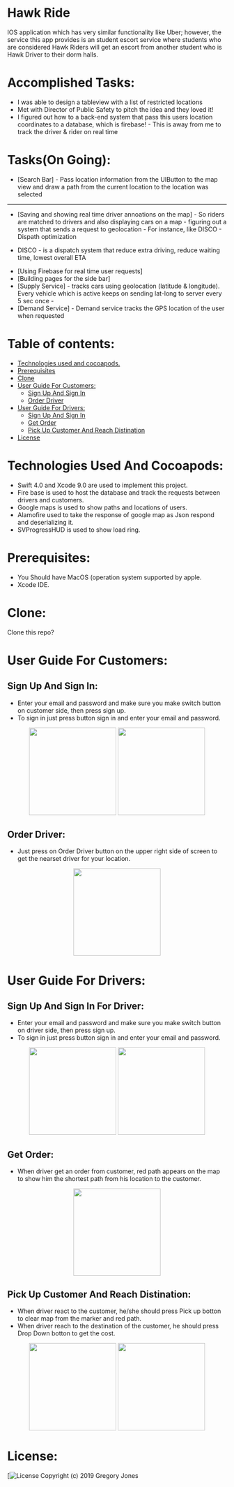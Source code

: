 # Hawk Ride
IOS application which has very similar functionality like Uber; however, the service this app provides is an student escort service where students who are considered Hawk Riders will get an escort from another student who is Hawk Driver to their dorm halls.

Accomplished Tasks:
=================
<!--ts-->
* I was able to design a tableview with a list of restricted locations
* Met with Director of Public Safety to pitch the idea and they loved it!
* I figured out how to a back-end system that pass this users location coordinates to a database, which is firebase! - This is away from me to track the driver & rider on real time


Tasks(On Going):
=================
<!--ts-->
*  [Search Bar] - Pass location information from the UIButton to the map view and draw a path from the current location to the location was selected
 ------------------------------------------------------------------------------------------------
* [Saving and showing real time driver annoations on the map] - So riders are matched to drivers and also displaying cars on a map - figuring out a system that sends a request to geolocation - For instance, like DISCO - Dispath optimization
 - DISCO - is a dispatch system that reduce extra driving, reduce waiting time, lowest overall ETA
* [Using Firebase for real time user requests]
* [Building pages for the side bar]
*  [Supply Service] - tracks cars using geolocation (latitude & longitude). Every vehicle which is active keeps on sending lat-long to server every 5 sec once -
* [Demand Service]   - Demand service tracks the GPS location of the user when requested

Table of contents:
=================

<!--ts-->
   * [Technologies used and cocoapods.](#technologies-used-and-cocoapods)
   * [Prerequisites](#prerequisites)
   * [Clone](#clone)
   * [User Guide For Customers:](#user-guide-for-customers)
      * [Sign Up And Sign In](#sign-up-and-sign-in)
      * [Order Driver](#order-driver)		       
   * [User Guide For Drivers:](#user-guide-for-drivers)		   
      * [Sign Up And Sign In](#sign-up-and-sign-in-for-driver)		    
      * [Get Order](#get-order)		      
      * [Pick Up Customer And Reach Distination](#pick-up-customer-and-reach-distination)		
   * [License](#license)
<!--te-->

Technologies Used And Cocoapods:
===========

  - Swift 4.0 and Xcode 9.0 are used to implement this project.
  - Fire base is used to host the database and track the requests between drivers and customers.
  - Google maps is used to show paths and locations of users.
  - Alamofire used to take the response of google map as Json respond and deserializing it.
  - SVProgressHUD is used to show load ring.

Prerequisites:
=============

  - You Should have MacOS (operation system supported by apple.
  - Xcode IDE.

Clone:
=====
  Clone this repo?

User Guide For Customers:
=======================

  Sign Up And Sign In:		
  -------------------

  - Enter your email and password and make sure you make switch button on customer side, then press sign up.
  - To sign in just press button sign in and enter your email and password.
  <p align="center">
  <img src="images/signupcustomer.png" width = "200">
    <img src="images/signincustomer.png" width = "200">
  </p>

  Order Driver:
  -------------

  - Just press on Order Driver button on the upper right side of screen to get the nearset driver for your location.

  <p align="center">
  <img src="images/order.png" width = "200">  </p>

User Guide For Drivers:
=======================

  Sign Up And Sign In For Driver:		
  ------------------------------

  - Enter your email and password and make sure you make switch button on driver side, then press sign up.
  - To sign in just press button sign in and enter your email and password.
  <p align="center">
  <img src="" width = "200">
    <img src="" width = "200">
  </p>

  Get Order:
  ---------
  - When driver get an order from customer, red path appears on the map to show him the shortest path from his location to the       customer.

   <p align="center">
  <img src="" width = "200">  </p>


  Pick Up Customer And Reach Distination:		
  ---------------------------------------

- When driver react to the customer, he/she should press Pick up botton to clear map from the marker and red path.
- When driver reach to the destination of the customer, he should press Drop Down botton to get the cost.

<p align="center">
  <img src="" width = "200">
    <img src="g" width = "200">
  </p>



License:
========

[![License](http:)
Copyright (c) 2019 Gregory Jones
